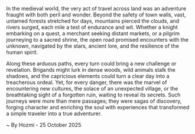 
In the medieval world, the very act of travel across land was an adventure fraught with both peril and wonder. Beyond the safety of town walls, vast, untamed forests stretched for days, mountains pierced the clouds, and rivers surged, each mile a test of endurance and wit. Whether a knight embarking on a quest, a merchant seeking distant markets, or a pilgrim journeying to a sacred shrine, the open road promised encounters with the unknown, navigated by the stars, ancient lore, and the resilience of the human spirit.

Along these arduous paths, every turn could bring a new challenge or revelation. Brigands might lurk in dense woods, wild animals stalk the shadows, and the capricious elements could turn a clear day into a treacherous ordeal. Yet, for every danger, there was the marvel of encountering new cultures, the solace of an unexpected village, or the breathtaking sight of a forgotten ruin, waiting to reveal its secrets. Such journeys were more than mere passages; they were sagas of discovery, forging character and enriching the soul with experiences that transformed a simple traveler into a true adventurer.

~ By Hozmi - 25 October 2025

